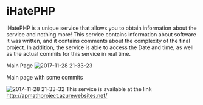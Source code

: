 # iHatePHP
iHatePHP is a unique service that allows you to obtain information about the service and nothing more! 
This service contains information about software it was written, and it contains comments about the 
complexity of the final project. In addition, the service is able to access the Date and time, as well as 
the actual commits for this service in real time.

Main Page
![2017-11-28 21-33-23](https://user-images.githubusercontent.com/9293641/33337457-0d2b347e-d484-11e7-8966-65bd4fcd91f9.png)

Main page with some commits

![2017-11-28 21-33-32](https://user-images.githubusercontent.com/9293641/33337479-1c3ec052-d484-11e7-8e02-c65938834bc1.png)
This service is available at the link http://apmathproject.azurewebsites.net/
